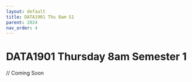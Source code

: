 ```yaml
---
layout: default
title: DATA1901 Thu 8am S1
parent: 2024
nav_order: 4
---
```


# DATA1901 Thursday 8am Semester 1

// Coming Soon